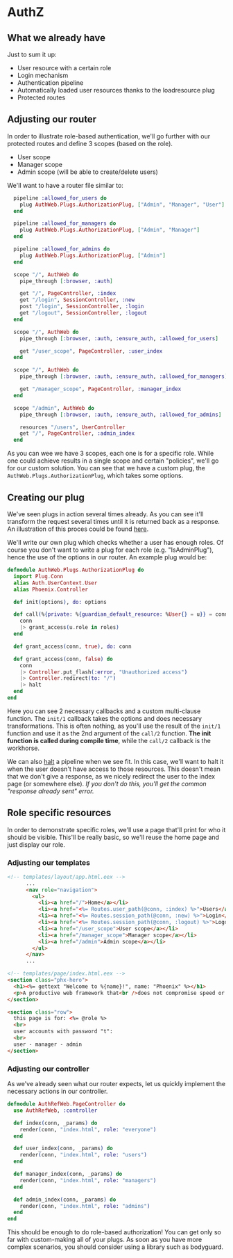 # AuthZ

## What we already have

Just to sum it up:

* User resource with a certain role
* Login mechanism
* Authentication pipeline
* Automatically loaded user resources thanks to the loadresource plug
* Protected routes

## Adjusting our router

In order to illustrate role-based authentication, we'll go further with our protected routes and define 3 scopes (based on the role).

* User scope
* Manager scope
* Admin scope (will be able to create/delete users)

We'll want to have a router file similar to:

```elixir
  pipeline :allowed_for_users do
    plug AuthWeb.Plugs.AuthorizationPlug, ["Admin", "Manager", "User"]
  end

  pipeline :allowed_for_managers do
    plug AuthWeb.Plugs.AuthorizationPlug, ["Admin", "Manager"]
  end

  pipeline :allowed_for_admins do
    plug AuthWeb.Plugs.AuthorizationPlug, ["Admin"]
  end

  scope "/", AuthWeb do
    pipe_through [:browser, :auth]

    get "/", PageController, :index
    get "/login", SessionController, :new
    post "/login", SessionController, :login
    get "/logout", SessionController, :logout
  end

  scope "/", AuthWeb do
    pipe_through [:browser, :auth, :ensure_auth, :allowed_for_users]

    get "/user_scope", PageController, :user_index
  end

  scope "/", AuthWeb do
    pipe_through [:browser, :auth, :ensure_auth, :allowed_for_managers]

    get "/manager_scope", PageController, :manager_index
  end

  scope "/admin", AuthWeb do
    pipe_through [:browser, :auth, :ensure_auth, :allowed_for_admins]

    resources "/users", UserController
    get "/", PageController, :admin_index
  end
```

As you can wee we have 3 scopes, each one is for a specific role. While one could achieve results in a single scope and certain "policies", we'll go for our custom solution. You can see that we have a custom plug, the `AuthWeb.Plugs.AuthorizationPlug`, which takes some options.

## Creating our plug

We've seen plugs in action several times already. As you can see it'll transform the request several times until it is returned back as a response. An illustration of this proces could be found [here](https://www.brianstorti.com/assets/images/plug.png).

We'll write our own plug which checks whether a user has enough roles. Of course you don't want to write a plug for each role (e.g. "IsAdminPlug"), hence the use of the options in our router. An example plug would be:

```elixir
defmodule AuthWeb.Plugs.AuthorizationPlug do
  import Plug.Conn
  alias Auth.UserContext.User
  alias Phoenix.Controller

  def init(options), do: options

  def call(%{private: %{guardian_default_resource: %User{} = u}} = conn, roles) do
    conn
    |> grant_access(u.role in roles)
  end

  def grant_access(conn, true), do: conn

  def grant_access(conn, false) do
    conn
    |> Controller.put_flash(:error, "Unauthorized access")
    |> Controller.redirect(to: "/")
    |> halt
  end
end
```

Here you can see 2 necessary callbacks and a custom multi-clause function. The `init/1` callback takes the options and does necessary transformations. This is often nothing, as you'll use the result of the `init/1` function and use it as the 2nd argument of the `call/2` function. **The init function is called during compile time**, while the `call/2` callback is the workhorse.

We can also [halt](https://hexdocs.pm/plug/Plug.Builder.html#module-halting-a-plug-pipeline) a pipeline when we see fit. In this case, we'll want to halt it when the user doesn't have access to those resources. This doesn't mean that we don't give a response, as we nicely redirect the user to the index page (or somewhere else). _If you don't do this, you'll get the common "response already sent" error._

## Role specific resources

In order to demonstrate specific roles, we'll use a page that'll print for who it should be visible. This'll be really basic, so we'll reuse the home page and just display our role.

### Adjusting our templates

```html
<!-- templates/layout/app.html.eex -->
      ...
      <nav role="navigation">
        <ul>
          <li><a href="/">Home</a></li>
          <li><a href="<%= Routes.user_path(@conn, :index) %>">Users</a></li>
          <li><a href="<%= Routes.session_path(@conn, :new) %>">Login</a></li>
          <li><a href="<%= Routes.session_path(@conn, :logout) %>">Logout</a></li>
          <li><a href="/user_scope">User scope</a></li>
          <li><a href="/manager_scope">Manager scope</a></li>
          <li><a href="/admin">Admin scope</a></li>
        </ul>
      </nav>
      ...
```

```html
<!-- templates/page/index.html.eex -->
<section class="phx-hero">
  <h1><%= gettext "Welcome to %{name}!", name: "Phoenix" %></h1>
  <p>A productive web framework that<br />does not compromise speed or maintainability.</p>
</section>

<section class="row">
  this page is for: <%= @role %>
  <br>
  user accounts with password "t":
  <br>
  user - manager - admin
</section>
```

### Adjusting our controller

As we've already seen what our router expects, let us quickly implement the necessary actions in our controller.

```elixir
defmodule AuthRefWeb.PageController do
  use AuthRefWeb, :controller

  def index(conn, _params) do
    render(conn, "index.html", role: "everyone")
  end

  def user_index(conn, _params) do
    render(conn, "index.html", role: "users")
  end

  def manager_index(conn, _params) do
    render(conn, "index.html", role: "managers")
  end

  def admin_index(conn, _params) do
    render(conn, "index.html", role: "admins")
  end
end
```

This should be enough to do role-based authorization! You can get only so far with custom-making all of your plugs. As soon as you have more complex scenarios, you should consider using a library such as bodyguard.
